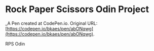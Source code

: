 # Rock Paper Scissors Odin Project
 _A Pen created at CodePen.io. Original URL: [https://codepen.io/bkaes/pen/abONqwg](https://codepen.io/bkaes/pen/abONqwg).

 RPS Odin